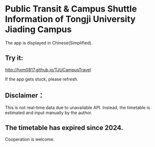 # Public Transit & Campus Shuttle Information of Tongji University Jiading Campus

The app is displayed in Chinese(Simplified).

## Try it:
http://hxm0817.github.io/TJUCampusTravel

If the app gets stuck, please refresh.

## Disclaimer：

This is not real-time data due to unavailable API. Instead, the timetable is estimated and input manually by the author.

## The timetable has expired since 2024.

Cooperation is welcome.
